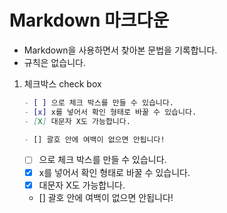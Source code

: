 # Markdown 마크다운

- Markdown을 사용하면서 찾아본 문법을 기록합니다.
- 규칙은 없습니다.

1. 체크박스 check box
    ``` markdown
    - [ ] 으로 체크 박스를 만들 수 있습니다.
    - [x] x를 넣어서 확인 형태로 바꿀 수 있습니다.
    - [X] 대문자 X도 가능합니다.

    - [] 괄호 안에 여백이 없으면 안됩니다! 
    ```
    - [ ] 으로 체크 박스를 만들 수 있습니다.
    - [x] x를 넣어서 확인 형태로 바꿀 수 있습니다.
    - [X] 대문자 X도 가능합니다.
    - [] 괄호 안에 여백이 없으면 안됩니다!
